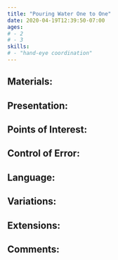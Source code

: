 ```yaml
---
title: "Pouring Water One to One"
date: 2020-04-19T12:39:50-07:00
ages:
# - 2
# - 3
skills:
# - "hand-eye coordination"
---
```


## Materials:

## Presentation:

## Points of Interest:

## Control of Error:

## Language:

## Variations:

## Extensions:

## Comments:
